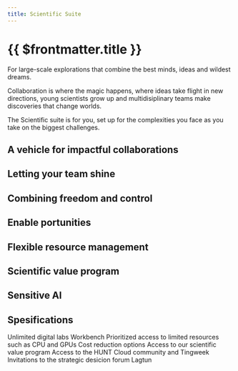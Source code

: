 ```yaml
---
title: Scientific Suite
---
```


# {{ $frontmatter.title }}

For large-scale explorations that combine the best minds, ideas and wildest dreams.

Collaboration is where the magic happens, where ideas take flight in new directions, young scientists grow up and multidisiplinary teams make discoveries that change worlds.

The Scientific suite is for you, set up for the complexities you face as you take on the biggest challenges.

## A vehicle for impactful collaborations

<!-- attract people to your data, attract the best minds to your projects, attract collaborators to get funding, -->

## Letting your team shine

<!-- giving your people what they need to do their job, tools etc, taking the pain away from them
train the next generation -->

## Combining freedom and control

<!-- you are in control, your people get the freedom they deserve -->

## Enable portunities

<!-- you get to say yes to holding data, leading consortiums, brining people in, bringing science forward -->

## Flexible resource management

<!-- cost reduction, access to limited resources, price benefits -->

## Scientific value program

## Sensitive AI

## Spesifications

Unlimited digital labs
Workbench
Prioritized access to limited resources such as CPU and GPUs
Cost reduction options
Access to our scientific value program
Access to the HUNT Cloud community and Tingweek
Invitations to the strategic desicion forum Lagtun
